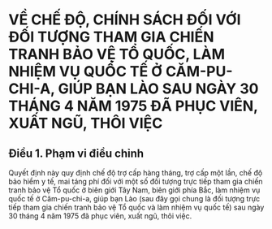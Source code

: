 # VỀ CHẾ ĐỘ, CHÍNH SÁCH ĐỐI VỚI ĐỐI TƯỢNG THAM GIA CHIẾN TRANH BẢO VỆ TỔ QUỐC, LÀM NHIỆM VỤ QUỐC TẾ Ở CĂM-PU-CHI-A, GIÚP BẠN LÀO SAU NGÀY 30 THÁNG 4 NĂM 1975 ĐÃ PHỤC VIÊN, XUẤT NGŨ, THÔI VIỆC

## Điều 1. Phạm vi điều chỉnh  
Quyết định này quy định chế độ trợ cấp hàng tháng, trợ cấp một lần, chế độ bảo hiểm y tế, mai táng phí đối với một số đối tượng trực tiếp tham gia chiến tranh bảo vệ Tổ quốc ở biên giới Tây Nam, biên giới phía Bắc, làm nhiệm vụ quốc tế ở Căm-pu-chi-a, giúp bạn Lào (sau đây gọi chung là đối tượng trực tiếp tham gia chiến tranh bảo vệ Tổ quốc và làm nhiệm vụ quốc tế) sau ngày 30 tháng 4 năm 1975 đã phục viên, xuất ngũ, thôi việc.